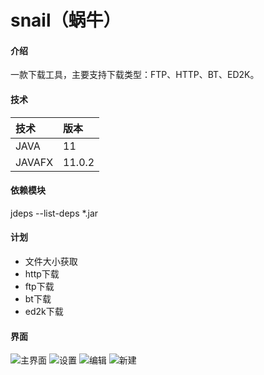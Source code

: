 # snail（蜗牛）

#### 介绍
一款下载工具，主要支持下载类型：FTP、HTTP、BT、ED2K。

#### 技术
|技术|版本|
|:-|:-|
|JAVA|11|
|JAVAFX|11.0.2|

#### 依赖模块
jdeps --list-deps *.jar

#### 计划
* 文件大小获取
* http下载
* ftp下载
* bt下载
* ed2k下载

#### 界面
![主界面](http://files.git.oschina.net/group1/M00/06/A9/PaAvDFx3q2KAPE6hAAB43rF06N8228.png)
![设置](http://files.git.oschina.net/group1/M00/06/A9/PaAvDFx3q2uAbVMFAABpDj4GbH4396.png)
![编辑](http://files.git.oschina.net/group1/M00/06/A9/PaAvDFx3q1mAOIo5AADHnb4jOBM900.png)
![新建](http://files.git.oschina.net/group1/M00/06/A9/PaAvDFx3q1CAESe3AAA3JAzzY-c664.png)